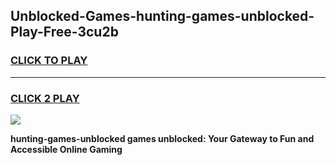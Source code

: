 
## Unblocked-Games-hunting-games-unblocked-Play-Free-3cu2b
<h3>
<a href="https://premium76.site?title=hunting-games-unblocked&ref=22A">CLICK TO PLAY</a></h3>
<hr>

<h3>
<a href="https://premium76.site?title=hunting-games-unblocked&ref=22A">CLICK 2 PLAY</a>
  
</h3>

<a href="https://premium76.site?title=hunting-games-unblocked&ref=22A"><img src="https://clearcache.store/games.png"></a>


**hunting-games-unblocked games unblocked: Your Gateway to Fun and Accessible Online Gaming**
